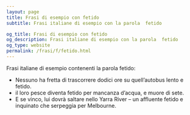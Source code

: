 ```yaml
---
layout: page
title: Frasi di esempio con fetido 
subtitle: Frasi italiane di esempio con la parola  fetido

og_title: Frasi di esempio con fetido 
og_description: Frasi italiane di esempio con la parola  fetido
og_type: website
permalink: /frasi/f/fetido.html
---
```


Frasi italiane di esempio contenenti la parola fetido:


- Nessuno ha fretta di trascorrere dodici ore su quell’autobus lento e fetido.
- il loro pesce diventa fetido per mancanza d’acqua, e muore di sete.
- E se vinco, lui dovrà saltare nello Yarra River – un affluente fetido e inquinato che serpeggia per Melbourne.
